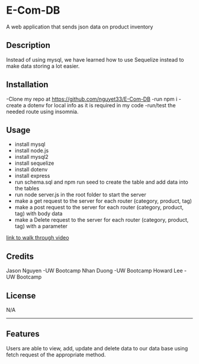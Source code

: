 # E-Com-DB
A web application that sends json data on product inventory

## Description

Instead of using mysql, we have learned how to use Sequelize instead to make data storing a lot easier.  

## Installation

-Clone my repo at https://github.com/nguyet33/E-Com-DB
-run npm i 
-create a dotenv for local info as it is required in my code
-run/test the needed route using insomnia.

## Usage
- install mysql
- install node.js
- install mysql2
- install sequelize
- install dotenv
- install express 
- run schema.sql and npm run seed to create the table and add data into the tables
- run node server.js in the root folder to start the server
- make a get request to the server for each router (category, product, tag)
- make a post request to the server for each router (category, product, tag) with body data
- make a Delete request to the server for each router (category, product, tag) with a parameter


[link to walk through video](https://drive.google.com/file/d/1B4SKNkX8YfVMF1X2sRhouvlIUmtb1CQs/view)


## Credits
Jason Nguyen -UW Bootcamp
Nhan Duong -UW Bootcamp
Howard Lee - UW Bootcamp

## License

N/A

---


## Features

Users are able to view, add, update and delete data to our data base using fetch request of the appropriate method. 